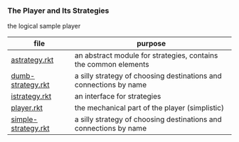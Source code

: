 ### The Player and Its Strategies 

the logical sample player

| file | purpose |
|--------------------- | ------- |
| [astrategy.rkt](astrategy.rkt) | an abstract module for strategies, contains the common elements | 
| [dumb-strategy.rkt](dumb-strategy.rkt) | a silly strategy of choosing destinations and connections by name | 
| [istrategy.rkt](istrategy.rkt) | an interface for strategies | 
| [player.rkt](player.rkt) | the mechanical part of the player (simplistic) | 
| [simple-strategy.rkt](simple-strategy.rkt) | a silly strategy of choosing destinations and connections by name | 
